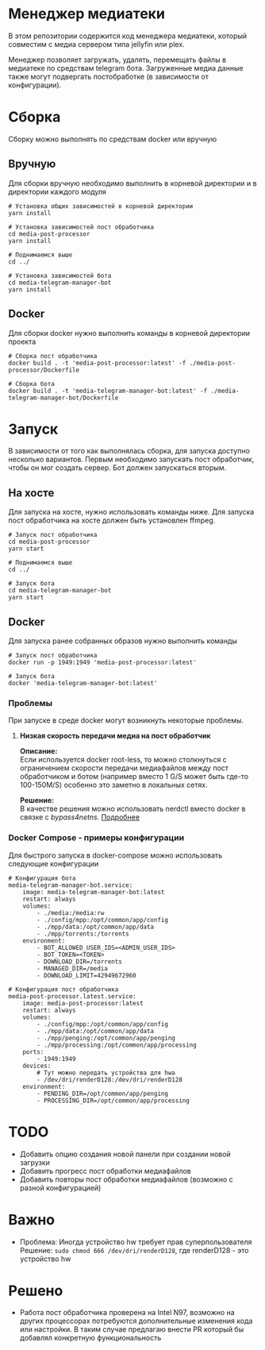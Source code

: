 # Менеджер медиатеки

В этом репозитории содержится код менеджера медиатеки, который совместим с медиа сервером типа jellyfin или plex.<br>

Менеджер позволяет загружать, удалять, перемещать файлы в медиатеке по средствам telegram бота. Загруженные медиа данные также могут подвергать постобработке (в зависимости от конфигурации).

# Сборка
Сборку можно выполнять по средствам docker или вручную

## Вручную
Для сборки вручную необходимо выполнить в корневой директории и в директории каждого модуля

    # Установка общих зависимостей в корневой директории
    yarn install
    
    # Установка зависимостей пост обработчика
    cd media-post-processor
    yarn install
    
    # Поднимаемся выше
    cd ../

    # Установка зависимостей бота
    cd media-telegram-manager-bot
    yarn install

## Docker
Для сборки docker нужно выполнить команды в корневой директории проекта

    # Сборка пост обработчика
    docker build . -t 'media-post-processor:latest' -f ./media-post-processor/Dockerfile
    
    # Сборка бота
    docker build . -t 'media-telegram-manager-bot:latest' -f ./media-telegram-manager-bot/Dockerfile


# Запуск
В зависимости от того как выполнялась сборка, для запуска доступно несколько вариантов. Первым необходимо запускать пост обработчик, чтобы он мог создать сервер. Бот должен запускаться вторым.

## На хосте
Для запуска на хосте, нужно использовать команды ниже. Для запуска пост обработчика на хосте должен быть установлен ffmpeg.

    
    # Запуск пост обработчика
    cd media-post-processor
    yarn start
    
    # Поднимаемся выше
    cd ../

    # Запуск бота
    cd media-telegram-manager-bot
    yarn start

## Docker
Для запуска ранее собранных образов нужно выполнить команды
    
    # Запуск пост обработчика
    docker run -p 1949:1949 'media-post-processor:latest'

    # Запуск бота
    docker 'media-telegram-manager-bot:latest'

### Проблемы
При запуске в среде docker могут возникнуть некоторые проблемы.

1. **Низкая скорость передачи медиа на пост обработчик**</br>

   **Описание:**</br>
   Если используется docker root-less, то можно столкнуться с ограничением скорости передачи медиафайлов между пост обработчиком и ботом (например вместо 1 G/S может быть где-то 100-150M/S) особенно это заметно в локальных сетях.
   
   **Решение:**</br>
   В качестве решения можно использовать nerdctl вместо docker в связке с *bypass4netns*. [Подробнее](https://docs.docker.com/engine/security/rootless/#networking-errors)

### Docker Compose - примеры конфигурации
Для быстрого запуска в docker-compose можно использовать следующие конфигурации

    # Конфигурация бота
    media-telegram-manager-bot.service:
        image: media-telegram-manager-bot:latest
        restart: always
        volumes:
            - ./media:/media:rw
            - ./config/mpp:/opt/common/app/config
            - ./mpp/data:/opt/common/app/data
            - ./mpp/torrents:/torrents
        environment:
            - BOT_ALLOWED_USER_IDS=<ADMIN_USER_IDS>
            - BOT_TOKEN=<TOKEN>
            - DOWNLOAD_DIR=/torrents
            - MANAGED_DIR=/media
            - DOWNLOAD_LIMIT=42949672960

    # Конфигурация пост обработчика
    media-post-processor.latest.service:
        image: media-post-processor:latest
        restart: always
        volumes:
            - ./config/mpp:/opt/common/app/config
            - ./mpp/data:/opt/common/app/data
            - ./mpp/penging:/opt/common/app/penging
            - ./mpp/processing:/opt/common/app/processing
        ports:
            - 1949:1949
        devices:
            # Тут можно передать устройства для hwa
            - /dev/dri/renderD128:/dev/dri/renderD128
        environment:
            - PENDING_DIR=/opt/common/app/penging
            - PROCESSING_DIR=/opt/common/app/processing

# TODO
- Добавить опцию создания новой панели при создании новой загрузки
- Добавить прогресс пост обработки медиафайлов
- Добавить повторы пост обработки медиафайлов (возможно с разной конфигурацией)

# Важно
- Проблема: Иногда устройство hw требует прав суперпользователя</br>
  Решение: `sudo chmod 666 /dev/dri/renderD128`, где renderD128 - это устройство hw

# Решено
- Работа пост обработчика проверена на Intel N97, возможно на других процессорах потребуются дополнительные изменения кода или настройки. В таким случае предлагаю внести PR который бы добавлял конкретную функциональность